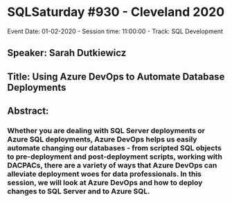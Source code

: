 # SQLSaturday #930 - Cleveland 2020
Event Date: 01-02-2020 - Session time: 11:00:00 - Track: SQL Development
## Speaker: Sarah Dutkiewicz
## Title: Using Azure DevOps to Automate Database Deployments
## Abstract:
### Whether you are dealing with SQL Server deployments or Azure SQL deployments, Azure DevOps helps us easily automate changing our databases - from scripted SQL objects to pre-deployment and post-deployment scripts, working with DACPACs, there are a variety of ways that Azure DevOps can alleviate deployment woes for data professionals.  In this session, we will look at Azure DevOps and how to deploy changes to SQL Server and to Azure SQL.
